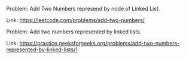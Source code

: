Problem: Add Two Numbers represend by node of Linked List.

Link:  https://leetcode.com/problems/add-two-numbers/


Problem: Add two numbers represented by linked lists.

Link: https://practice.geeksforgeeks.org/problems/add-two-numbers-represented-by-linked-lists/1
